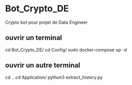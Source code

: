 # Bot_Crypto_DE
Crypto bot pour projet de Data Engineer

## ouvrir un terminal
<!-- ouvrir un terminal -->
cd Bot_Crypto_DE/
cd Config/
sudo docker-compose up -d

## ouvrir un autre terminal
cd ..
cd Application/
python3 extract_history.py
